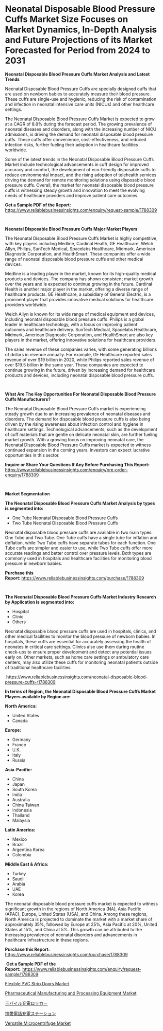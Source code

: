 <p><h1>Neonatal Disposable Blood Pressure Cuffs Market Size Focuses on Market Dynamics, In-Depth Analysis and Future Projections of its Market Forecasted for Period from 2024 to 2031</h1></p><p><strong>Neonatal Disposable Blood Pressure Cuffs Market Analysis and Latest Trends</strong></p>
<p><p>Neonatal Disposable Blood Pressure Cuffs are specially designed cuffs that are used on newborn babies to accurately measure their blood pressure. These cuffs are single-use and hygienic, reducing the risk of contamination and infection in neonatal intensive care units (NICUs) and other healthcare settings.</p><p>The Neonatal Disposable Blood Pressure Cuffs Market is expected to grow at a CAGR of 8.8% during the forecast period. The growing prevalence of neonatal diseases and disorders, along with the increasing number of NICU admissions, is driving the demand for neonatal disposable blood pressure cuffs. These cuffs offer convenience, cost-effectiveness, and reduced infection risks, further fueling their adoption in healthcare facilities worldwide.</p><p>Some of the latest trends in the Neonatal Disposable Blood Pressure Cuffs Market include technological advancements in cuff design for improved accuracy and comfort, the development of eco-friendly disposable cuffs to reduce environmental impact, and the rising adoption of telehealth services driving the demand for remote monitoring solutions using disposable blood pressure cuffs. Overall, the market for neonatal disposable blood pressure cuffs is witnessing steady growth and innovation to meet the evolving needs of healthcare providers and improve patient care outcomes.</p></p>
<p><strong>Get a Sample PDF of the Report:&nbsp;</strong> <a href="https://www.reliablebusinessinsights.com/enquiry/request-sample/1788309">https://www.reliablebusinessinsights.com/enquiry/request-sample/1788309</a></p>
<p>&nbsp;</p>
<p><strong>Neonatal Disposable Blood Pressure Cuffs Major Market Players</strong></p>
<p><p>The Neonatal Disposable Blood Pressure Cuffs Market is highly competitive, with key players including Medline, Cardinal Health, GE Healthcare, Welch Allyn, Philips, SunTech Medical, Spacelabs Healthcare, Midmark, American Diagnostic Corporation, and HealthSmart. These companies offer a wide range of neonatal disposable blood pressure cuffs and other medical devices.</p><p>Medline is a leading player in the market, known for its high-quality medical products and devices. The company has shown consistent market growth over the years and is expected to continue growing in the future. Cardinal Health is another major player in the market, offering a diverse range of healthcare products. GE Healthcare, a subsidiary of General Electric, is a prominent player that provides innovative medical solutions for healthcare providers worldwide.</p><p>Welch Allyn is known for its wide range of medical equipment and devices, including neonatal disposable blood pressure cuffs. Philips is a global leader in healthcare technology, with a focus on improving patient outcomes and healthcare delivery. SunTech Medical, Spacelabs Healthcare, Midmark, American Diagnostic Corporation, and HealthSmart are also key players in the market, offering innovative solutions for healthcare providers.</p><p>The sales revenue of these companies varies, with some generating billions of dollars in revenue annually. For example, GE Healthcare reported sales revenue of over $19 billion in 2020, while Philips reported sales revenue of over $19.5 billion in the same year. These companies are expected to continue growing in the future, driven by increasing demand for healthcare products and devices, including neonatal disposable blood pressure cuffs.</p></p>
<p>&nbsp;</p>
<p><strong>What Are The Key Opportunities For Neonatal Disposable Blood Pressure Cuffs Manufacturers?</strong></p>
<p><p>The Neonatal Disposable Blood Pressure Cuffs market is experiencing steady growth due to an increasing prevalence of neonatal diseases and disorders. The demand for disposable blood pressure cuffs is also being driven by the rising awareness about infection control and hygiene in healthcare settings. Technological advancements, such as the development of cuff materials that are gentle on delicate neonatal skin, are further fueling market growth. With a growing focus on improving neonatal care, the Neonatal Disposable Blood Pressure Cuffs market is expected to witness continued expansion in the coming years. Investors can expect lucrative opportunities in this sector.</p></p>
<p><strong>Inquire or Share Your Questions If Any Before Purchasing This Report:</strong> <a href="https://www.reliablebusinessinsights.com/enquiry/pre-order-enquiry/1788309">https://www.reliablebusinessinsights.com/enquiry/pre-order-enquiry/1788309</a></p>
<p>&nbsp;</p>
<p><strong>Market Segmentation</strong></p>
<p><strong>The Neonatal Disposable Blood Pressure Cuffs Market Analysis by types is segmented into:</strong></p>
<p><ul><li>One Tube Neonatal Disposable Blood Pressure Cuffs</li><li>Two Tube Neonatal Disposable Blood Pressure Cuffs</li></ul></p>
<p><p>Neonatal disposable blood pressure cuffs are available in two main types: One Tube and Two Tube. One Tube cuffs have a single tube for inflation and deflation, while Two Tube cuffs have separate tubes for each function. One Tube cuffs are simpler and easier to use, while Two Tube cuffs offer more accurate readings and better control over pressure levels. Both types are commonly used in hospitals and healthcare facilities for monitoring blood pressure in newborn babies.</p></p>
<p><strong>Purchase this Report:&nbsp;</strong><a href="https://www.reliablebusinessinsights.com/purchase/1788309">https://www.reliablebusinessinsights.com/purchase/1788309</a></p>
<p>&nbsp;</p>
<p><strong>The Neonatal Disposable Blood Pressure Cuffs Market Industry Research by Application is segmented into:</strong></p>
<p><ul><li>Hospital</li><li>Clinic</li><li>Others</li></ul></p>
<p><p>Neonatal disposable blood pressure cuffs are used in hospitals, clinics, and other medical facilities to monitor the blood pressure of newborn babies. In hospitals, these cuffs are essential for accurately assessing the health of neonates in critical care settings. Clinics also use them during routine check-ups to ensure proper development and detect any potential issues early on. Other markets, such as home care settings or ambulatory care centers, may also utilize these cuffs for monitoring neonatal patients outside of traditional healthcare facilities.</p></p>
<p><a href="https://www.reliablebusinessinsights.com/neonatal-disposable-blood-pressure-cuffs-r1788309">&nbsp;https://www.reliablebusinessinsights.com/neonatal-disposable-blood-pressure-cuffs-r1788309</a></p>
<p><strong>In terms of Region, the Neonatal Disposable Blood Pressure Cuffs Market Players available by Region are:</strong></p>
<p>
    <p> <strong> North America: </strong>
        <ul>
            <li>United States</li>
            <li>Canada</li>
        </ul>
        </p> 
    <p> <strong> Europe: </strong>
        <ul>
            <li>Germany</li>
            <li>France</li>
            <li>U.K.</li>
            <li>Italy</li>
            <li>Russia</li>
        </ul>
        </p> 
    <p> <strong> Asia-Pacific: </strong>
        <ul>
            <li>China</li>
            <li>Japan</li>
            <li>South Korea</li>
            <li>India</li>
            <li>Australia</li>
            <li>China Taiwan</li>
            <li>Indonesia</li>
            <li>Thailand</li>
            <li>Malaysia</li>
        </ul>
        </p> 
    <p> <strong> Latin America: </strong>
        <ul>
            <li>Mexico</li>
            <li>Brazil</li>
            <li>Argentina Korea</li>
            <li>Colombia</li>
        </ul>
        </p> 
    <p> <strong> Middle East & Africa: </strong>
        <ul>
            <li>Turkey</li>
            <li>Saudi</li>
            <li>Arabia</li>
            <li>UAE</li>
            <li>Korea</li>
        </ul>
    </p>
    </p>
<p><p>The neonatal disposable blood pressure cuffs market is expected to witness significant growth in the regions of North America (NA), Asia Pacific (APAC), Europe, United States (USA), and China. Among these regions, North America is projected to dominate the market with a market share of approximately 35%, followed by Europe at 25%, Asia Pacific at 20%, United States at 15%, and China at 5%. This growth can be attributed to the increasing prevalence of neonatal disorders and advancements in healthcare infrastructure in these regions.</p></p>
<p><strong>Purchase this Report: </strong><a href="https://www.reliablebusinessinsights.com/purchase/1788309">https://www.reliablebusinessinsights.com/purchase/1788309</a></p>
<p>&nbsp;<strong>Get a Sample PDF of the Report:&nbsp;&nbsp;</strong><a href="https://www.reliablebusinessinsights.com/enquiry/request-sample/1788309">https://www.reliablebusinessinsights.com/enquiry/request-sample/1788309</a></p>
<p><strong></strong></p>
<p><p><a href="https://www.linkedin.com/pulse/global-flexible-pvc-strip-doors-market-status-2024-2031-glnwe?trackingId=tiO9eaUGyj8M3Ldu4sUSnA%3D%3D">Flexible PVC Strip Doors Market</a></p><p><a href="https://github.com/wrwgzwbr35/Market-Research-Report-List-1/blob/main/pharmaceutical-manufacturing-and-processing-equipment-market.md">Pharmaceutical Manufacturing and Processing Equipment Market</a></p><p><a href="https://github.com/AdellaPrice2023/Market-Research-Report-List-2/blob/main/3418327169478.md">モバイル充電ロッカー</a></p><p><a href="https://github.com/AbigaleHuel/Market-Research-Report-List-1/blob/main/8298229169479.md">携帯電話充電ステーション</a></p><p><a href="https://github.com/mdhefjumiah/Market-Research-Report-List-1/blob/main/versatile-microcentrifuge-market.md">Versatile Microcentrifuge Market</a></p></p>
